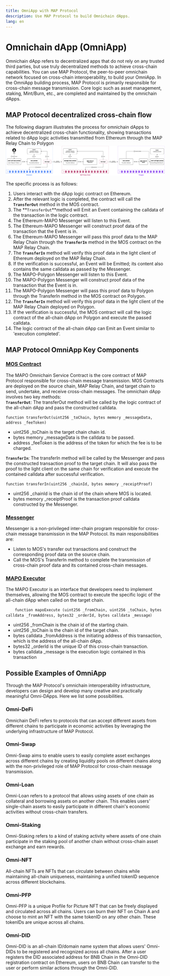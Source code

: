 ```yaml
---
title: OmniApp with MAP Protocol
description: Use MAP Protocol to build Omnichain dApps.
lang: en
---
```

# Omnichain dApp (OmniApp)
Omnichain dApp refers to decentralized apps that do not rely on any trusted third parties, but use truly decentralized methods to achieve cross-chain capabilities. You can use MAP Protocol, the peer-to-peer omnichain network focused on cross-chain interoperability, to build your OmniApp. In the OmniApp building process, MAP Protocol is primarily responsible for cross-chain message transmission. Core logic such as asset management, staking, Mint/Burn, etc., are completed and maintained by the omnichain dApps.
## MAP Protocol decentralized cross-chain flow
The following diagram illustrates the process for omnichain dApps to achieve decentralized cross-chain functionality, showing transactions related to dApp logic activities transmitted from Ethereum through the MAP Relay Chain to Polygon
![](OmniApp.png)

The specific process is as follows:
1. Users interact with the dApp logic contract on Ethereum.
2. After the relevant logic is completed, the contract will call the **`TransferOut`** method in the MOS contract.
3. The **`TransferOut`**method will Emit an Event containing the calldata of the transaction in the logic contract.
4. The Ethereum-MAPO Messenger will listen to this Event.
5. The Ethereum-MAPO Messenger will construct proof data of the transaction that the Event is in.
6. The Ethereum-MAPO Messenger will pass this proof data to the MAP Relay Chain through the **`TransferIn`** method in the MOS contract on the MAP Relay Chain.
7. The **`TransferIn`** method will verify this proof data in the light client of Ethereum deployed on the MAP Relay Chain.
8. If the verification is successful, an Event will be Emitted; its content also contains the same calldata as passed by the Messenger.
9. The MAPO-Polygon Messenger will listen to this Event.
10. The MAPO-Polygon Messenger will construct proof data of the transaction that the Event is in.
11. The MAPO-Polygon Messenger will pass this proof data to Polygon through the TransferIn method in the MOS contract on Polygon.
12. The **`TransferIn`** method will verify this proof data in the light client of the MAP Relay Chain deployed on Polygon.
13. If the verification is successful, the MOS contract will call the logic contract of the all-chain dApp on Polygon and execute the passed calldata.
14. The logic contract of the all-chain dApp can Emit an Event similar to 'execution completed'.
## MAP Protocol OmniApp Key Components
### [MOS Contract](https://github.com/mapprotocol/mapo-service-contracts/blob/main/evm/contracts/MapoServiceV3.sol)
The MAPO Omnichain Service Contract is the core contract of MAP Protocol responsible for cross-chain message transmission. MOS Contracts are deployed on the source chain, MAP Relay Chain, and target chain to send, undertake, and receive cross-chain messages. The omnichain dApp involves two key methods:
\
**`TransferOut`**: The transferOut method will be called by the logic contract of the all-chain dApp and pass the constructed calldata.
```
function transferOut(uint256 _toChain, bytes memory _messageData, address _feeToken)
```
- uint256 _toChain is the target chain chain id.
- bytes memory _messageData is the calldata to be passed.
- address _feeToken is the address of the token for which the fee is to be charged.

**`TransferIn`**: The transferIn method will be called by the Messenger and pass the constructed transaction proof to the target chain. It will also pass the proof to the light client on the same chain for verification and execute the contained calldata after successful verification.
```
function transferIn(uint256 _chainId, bytes memory _receiptProof)
```
- uint256 _chainId is the chain id of the chain where MOS is located.
- bytes memory _receiptProof is the transaction proof calldata constructed by the Messenger.

### [Messenger](https://github.com/mapprotocol/compass)
Messenger is a non-privileged inter-chain program responsible for cross-chain message transmission in the MAP Protocol. Its main responsibilities are:
- Listen to MOS's transfer out transactions and construct the corresponding proof data on the source chain.
- Call the MOS's TransferIn method to complete the transmission of cross-chain proof data and its contained cross-chain messages.

### [MAPO Executor](https://github.com/mapprotocol/mapo-service-contracts/blob/main/evm/contracts/interface/IMapoExecutor.sol)
The MAPO Executor is an interface that developers need to implement themselves, allowing the MOS contract to execute the specific logic of the all-chain dApp when called on the target chain.
```
    function mapoExecute (uint256 _fromChain, uint256 _toChain, bytes calldata _fromAddress, bytes32 _orderId, bytes calldata _message）
```
- uint256 _fromChain is the chain id of the starting chain.
- uint256 _toChain is the chain id of the target chain.
- bytes calldata _fromAddress is the initiating address of this transaction, which is the address of the all-chain dApp.
- bytes32 _orderId is the unique ID of this cross-chain transaction.
- bytes calldata _message is the execution logic contained in this transaction
## Possible Examples of OmniApp
Through the MAP Protocol's omnichain interoperability infrastructure, developers can design and develop many creative and practically meaningful Omni-DApps. Here we list some possibilities.
### Omni-DeFi
Omnichain DeFi refers to protocols that can accept different assets from different chains to participate in economic activities by leveraging the underlying infrastructure of MAP Protocol.
### Omni-Swap
Omni-Swap aims to enable users to easily complete asset exchanges across different chains by creating liquidity pools on different chains along with the non-privileged role of MAP Protocol for cross-chain message transmission.
### Omni-Loan
Omni-Loan refers to a protocol that allows using assets of one chain as collateral and borrowing assets on another chain. This enables users' single-chain assets to easily participate in different chain's economic activities without cross-chain transfers.
### Omni-Staking
Omni-Staking refers to a kind of staking activity where assets of one chain participate in the staking pool of another chain without cross-chain asset exchange and earn rewards.
###  Omni-NFT
All-chain NFTs are NFTs that can circulate between chains while maintaining all-chain uniqueness, maintaining a unified tokenID sequence across different blockchains.
### Omni-PFP
Omni-PFP is a unique Profile for Picture NFT that can be freely displayed and circulated across all chains. Users can burn their NFT on Chain A and choose to mint an NFT with the same tokenID on any other chain. These tokenIDs are unique across all chains.
### Omni-DID
Omni-DID is an all-chain ID/domain name system that allows users' Omni-DIDs to be registered and recognized across all chains. After a user registers the DID associated address for BNB Chain in the Omni-DID registration contract on Ethereum, users on BNB Chain can transfer to the user or perform similar actions through the Omni-DID.
